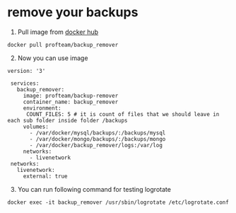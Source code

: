 
# remove your backups

1. Pull image from [docker hub](https://hub.docker.com/r/profteam/backup_remover)

`docker pull profteam/backup_remover`

2. Now you can use image

```
version: '3'
 
 services:
   backup_remover:
     image: profteam/backup-remover
     container_name: backup_remover
     environment:
      COUNT_FILES: 5 # it is count of files that we should leave in each sub folder inside folder /backups
     volumes:
       - /var/docker/mysql/backups/:/backups/mysql
       - /var/docker/mongo/backups/:/backups/mongo
       - /var/docker/backup_remover/logs:/var/log
     networks:
       - livenetwork
 networks:
   livenetwork:
     external: true
```

3. You can run following command for testing logrotate
```
docker exec -it backup_remover /usr/sbin/logrotate /etc/logrotate.conf
```
